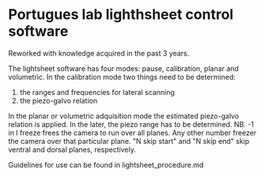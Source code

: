 # Portugues lab lighthsheet control software

Reworked with knowledge acquired in the past 3 years.

The lightsheet software has four modes: pause, calibration, planar and volumetric.
In the calibration mode two things need to be determined:

1) the ranges and frequencies for lateral scanning
2) the piezo-galvo relation

In the planar or volumetric adquisition mode the estimated piezo-galvo relation is applied. In the later,
the piezo range has to be determined. NB. -1 in I freeze frees the camera to run over all planes. Any other number
freezer the camera over that particular plane. "N skip start" and "N skip end" skip ventral and dorsal planes,
respectively.

Guidelines for use can be found in lightsheet_procedure.md
